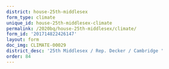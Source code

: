 ```yaml
---
district: house-25th-middlesex
form_type: climate
unique_id: house-25th-middlesex-climate
permalink: /2020bq/house-25th-middlesex/climate/
form_id: '201714822426147'
layout: form
doc_img: CLIMATE-00029
district_desc: '25th Middlesex / Rep. Decker / Cambridge '
order: 84
---
```

